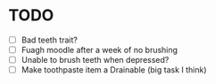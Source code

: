 # TODO

- [ ] Bad teeth trait?
- [ ] Fuagh moodle after a week of no brushing
- [ ] Unable to brush teeth when depressed?
- [ ] Make toothpaste item a Drainable (big task I think)
